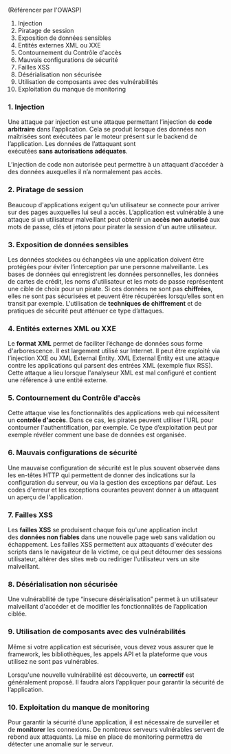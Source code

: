 (Référencer par l'OWASP)

1. Injection
2. Piratage de session
3. Exposition de données sensibles
4. Entités externes XML ou XXE
5. Contournement du Contrôle d'accès
6. Mauvais configurations de sécurité
7. Failles XSS
8. Désérialisation non sécurisée
9. Utilisation de composants avec des vulnérabilités
10. Exploitation du manque de monitoring

### 1. Injection
Une attaque par injection est une attaque permettant l’injection de **code arbitraire** dans l’application. Cela se produit lorsque des données non maîtrisées sont exécutées par le moteur présent sur le backend de l’application. Les données de l’attaquant sont exécutées **sans** **autorisations** **adéquates**.

L’injection de code non autorisée peut permettre à un attaquant d’accéder à des données auxquelles il n’a normalement pas accès.

### 2. Piratage de session
Beaucoup d'applications exigent qu'un utilisateur se connecte pour arriver sur des pages auxquelles lui seul a accès. L’application est vulnérable à une attaque si un utilisateur malveillant peut obtenir un **accès non autorisé** aux mots de passe, clés et jetons pour pirater la session d'un autre utilisateur.

### 3. Exposition de données sensibles
Les données stockées ou échangées via une application doivent être protégées pour éviter l’interception par une personne malveillante. Les bases de données qui enregistrent les données personnelles, les données de cartes de crédit, les noms d'utilisateur et les mots de passe représentent une cible de choix pour un pirate. Si ces données ne sont pas **chiffrées**, elles ne sont pas sécurisées et peuvent être récupérées lorsqu’elles sont en transit par exemple. L'utilisation de **techniques de chiffrement** et de pratiques de sécurité peut atténuer ce type d’attaques.

### 4. Entités externes XML ou XXE
Le **format** **XML** permet de faciliter l’échange de données sous forme d'arborescence. Il est largement utilisé sur Internet. Il peut être exploité via l’injection XXE ou XML External Entity. XML External Entity est une attaque contre les applications qui parsent des entrées XML (exemple flux RSS). Cette attaque a lieu lorsque l'analyseur XML est mal configuré et contient une référence à une entité externe.

### 5. Contournement du Contrôle d'accès
Cette attaque vise les fonctionnalités des applications web qui nécessitent un **contrôle d'accès**. Dans ce cas, les pirates peuvent utiliser l'URL pour contourner l'authentification, par exemple. Ce type d’exploitation peut par exemple révéler comment une base de données est organisée.

### 6. Mauvais configurations de sécurité
Une mauvaise configuration de sécurité est le plus souvent observée dans les en-têtes HTTP qui permettent de donner des indications sur la configuration du serveur, ou via la gestion des exceptions par défaut. Les codes d'erreur et les exceptions courantes peuvent donner à un attaquant un aperçu de l'application.

### 7. Failles XSS
Les **failles XSS** se produisent chaque fois qu'une application inclut des **données non fiables** dans une nouvelle page web sans validation ou échappement. Les failles XSS permettent aux attaquants d'exécuter des scripts dans le navigateur de la victime, ce qui peut détourner des sessions utilisateur, altérer des sites web ou rediriger l'utilisateur vers un site malveillant.

### 8. Désérialisation non sécurisée
Une vulnérabilité de type “insecure désérialisation” permet à un utilisateur malveillant d'accéder et de modifier les fonctionnalités de l’application ciblée.

### 9. Utilisation de composants avec des vulnérabilités
Même si votre application est sécurisée, vous devez vous assurer que le framework, les bibliothèques, les appels API et la plateforme que vous utilisez ne sont pas vulnérables.

Lorsqu'une nouvelle vulnérabilité est découverte, un **correctif** est généralement proposé. Il faudra alors l’appliquer pour garantir la sécurité de l’application.

### 10. Exploitation du manque de monitoring
Pour garantir la sécurité d’une application, il est nécessaire de surveiller et de **monitorer** les connexions. De nombreux serveurs vulnérables servent de rebond aux attaquants. La mise en place de monitoring permettra de détecter une anomalie sur le serveur.